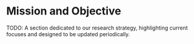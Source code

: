 # Mission and Objective

TODO: A section dedicated to our research strategy, highlighting current focuses and designed to be updated periodically.
